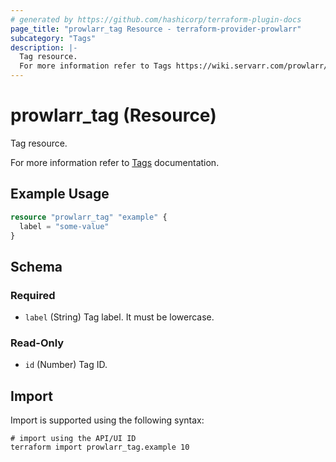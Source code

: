 ```yaml
---
# generated by https://github.com/hashicorp/terraform-plugin-docs
page_title: "prowlarr_tag Resource - terraform-provider-prowlarr"
subcategory: "Tags"
description: |-
  Tag resource.
  For more information refer to Tags https://wiki.servarr.com/prowlarr/settings#tags documentation.
---
```


# prowlarr_tag (Resource)

<!-- subcategory:Tags -->Tag resource.
For more information refer to [Tags](https://wiki.servarr.com/prowlarr/settings#tags) documentation.

## Example Usage

```terraform
resource "prowlarr_tag" "example" {
  label = "some-value"
}
```

<!-- schema generated by tfplugindocs -->
## Schema

### Required

- `label` (String) Tag label. It must be lowercase.

### Read-Only

- `id` (Number) Tag ID.

## Import

Import is supported using the following syntax:

```shell
# import using the API/UI ID
terraform import prowlarr_tag.example 10
```
